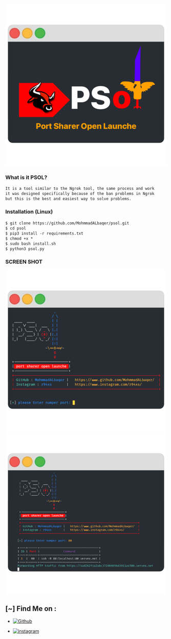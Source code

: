 ![Logo](logo.png)

### What is it PSOL?

```
It is a tool similar to the Ngrok tool, the same process and work
it was designed specifically because of the ban problems in Ngrok
but this is the best and easiest way to solve problems.

```

### Installation (Linux)

```
$ git clone https://github.com/MohmmadALbaqer/psol.git
$ cd psol
$ pip3 install -r requirements.txt
$ chmod +x *
$ sudo bash install.sh
$ python3 psol.py

```

### SCREEN SHOT

![Logo](interface.png)
![Logo](WorkStyle.png)


## [~] Find Me on :

- [![Github](https://img.shields.io/badge/Github-MohnnadALbaqer-green?style=for-the-badge&logo=github)](https://github.com/MohmmadALbaqer)


- [![instagram](https://img.shields.io/badge/Instagram-r94xs-green?style=for-the-badge&logo=instagram)](https://instagram.com/r94xs)

